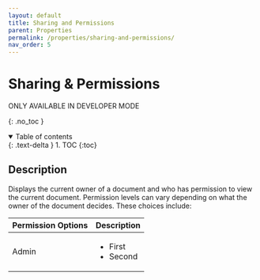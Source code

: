 ```yaml
---
layout: default
title: Sharing and Permissions
parent: Properties
permalink: /properties/sharing-and-permissions/
nav_order: 5
---
```


# Sharing & Permissions
ONLY AVAILABLE IN DEVELOPER MODE

{: .no_toc }

<details open markdown="block">
  <summary>
    Table of contents
  </summary>
  {: .text-delta }
1. TOC
{:toc}
</details>

## Description 
Displays the current owner of a document and who has permission to view the current document. Permission levels can vary depending on what the owner of the document decides. These choices include:


| Permission Options | Description |
| :------------------| :---------- |
| Admin              | <ul><li>First</li><li>Second</li></ul>|s
